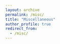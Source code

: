 ```yaml
---
layout: archive
permalink: /misc/
title: "Miscellaneous"
author_profile: true
redirect_from: 
  - /misc/
---
```

